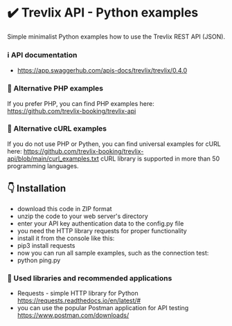 # :heavy_check_mark: Trevlix API - Python examples
Simple minimalist Python examples how to use the Trevlix REST API (JSON).

### :information_source: API documentation 
* https://app.swaggerhub.com/apis-docs/trevlix/trevlix/0.4.0

### :round_pushpin: Alternative PHP examples
If you prefer PHP, you can find PHP examples here:
https://github.com/trevlix-booking/trevlix-api

### :round_pushpin: Alternative cURL examples
If you do not use PHP or Pythen, you can find universal examples for cURL here:
https://github.com/trevlix-booking/trevlix-api/blob/main/curl_examples.txt
cURL library is supported in more than 50 programming languages.

## :point_down: Installation 

* download this code in ZIP format
* unzip the code to your web server's directory
* enter your API key authentication data to the config.py file
* you need the HTTP library requests for proper functionality
* install it from the console like this:
* pip3 install requests
* now you can run all sample examples, such as the connection test:
* python ping.py

### :pray: Used libraries and recommended applications 
* Requests - simple HTTP library for Python  https://requests.readthedocs.io/en/latest/#
* you can use the popular Postman application for API testing https://www.postman.com/downloads/

